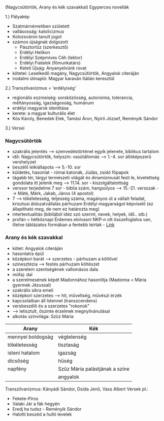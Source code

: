 (Nagycsütörtök, Arany és kék szavakkal) 
Egyperces novellák

1.) Pályakép
- Szatmárnémetiben született
- vallásosság: katolicizmus
- Kolozsváron tanult jogot
- számos újságnak dolgozott
	- Pásztortűz (szerkesztő)
	- Erdélyi Helikon
	- Erdélyi Szépmíves Céh (lektor)
	- Erdélyi Fiatalok (főmunkatárs)
	- Keleti Újság: Anyanyelvünk rovat
- kötetei: Leselkedő magány, Nagycsütörtök, Angyalok citeráján
- irodalmi útinapló: Magyar karaván Itálián keresztül

2.) Transzilvanizmus = 'erdélyiség'
- regionális eszmeiség: sorsközösség, autonómia, tolerancia, méltányosság, igazságosság, humánum
- erdélyi magyarok identitása
- kerete: a magyar kulturális élet
- Kós Károly, Benedek Elek, Tamási Áron, Nyírő József, Reményik Sándor

3.) Versei

### Nagycsütörtök

- szakrális jelentés --> szenvedéstörténet egyik jelenete, biblikus tartalom
- idő: Nagycsütörtök, helyszín: vasútállomás --> 1.-4. sor állóképszerű vershelyzet
- beszélő lelkiállapota --> 5.-10. sor
- küldetés, hasonlat - római katonák, Júdás, zsidó főpapok
- tágabb tér, tárgyi természeti világát és dinamizmusát festi le, kivetettség gondolata itt jelenik meg --> 11.14. sor - kiszolgáltatottság
- verssor terjedelme 7 sor - biblia szám, hangsúlyos --> 15.-21. versszak --> Máté, Márk, Jakab, János (4 apostol)
- 7 --> tökéletesség, teljesség száma, magányos út a vállalt feladat, krisztusi áldozatvállalás párhuzam Erdélyi magyarságot képviselő (ez állapítható meg, de nem ez határozta meg)
- intertextualitás (bibliából idéz szó szerint, nevek, helyek, idő.. stb.)
- profán = hétköznapi
Érdemes elolvasni NKP-n ott összefoglalva van, illetve táblázatos formában a fentebb leírtak - [Link](https://www.nkp.hu/tankonyv/irodalom_12_nat2020/lecke_03_023?w=Nagycs%C3%BCt%C3%B6rt%C3%B6k#section-94648184036)


### Arany és kék szavakkal

- kötet: Angyalok citeráján
- hasonlatra épül
- középkori barát --> szerzetes - párhuzam a költővel
- szinesztézia --> festés párhuzam költészet
- a szerelem szentségének vallomásos dala
- műfaj: dal
- a szerelmesének képét Madonnához hasonlítja (Madonna = Mária gyermek Jézussal)
- szakrális síkra emeli
- középkori szerzetes --> hit, műveltség, művészi érzék
- kapcsolatban áll Istennel (transzcendens)
- versbeszélő és a szerzetes "rokonok"
- --> letisztult, őszinte érzelmek megnyilvánulásai
- alkotás színvilága: Szűz Mária


| Arany             | Kék                            |
| ----------------- | ------------------------------ |
| mennyei boldogság | végtelenség                    |
| tökéletesség      | tisztaság                      |
| isteni hatalom    | igazság                        |
| dicsőség          | hűség                          |
| napfény           | Szűz Mária palástjának a színe |
|                   | angyalok                       |

Transzilvanizmus: Kányádi Sándor, Dsida Jenő, Vass Albert
Versek pl.:
- Fekete-Piros
- Valaki Jár a fák hegyén
- Eredj ha tudsz - Reményik Sándor
- Halotti beszéd a hulló levelek
